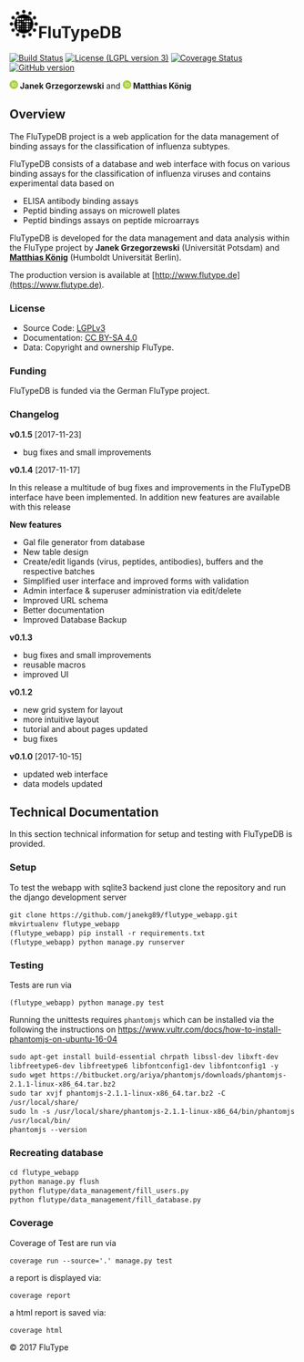 <h1><img alt="flutype logo" src="./docs/logo/flutype-logo-v3.png" height="50"/>FluTypeDB</h1>

[![Build Status](https://travis-ci.org/janekg89/flutype_webapp.svg?branch=develop)](https://travis-ci.org/janekg89/flutype_webapp)
[![License (LGPL version 3)](https://img.shields.io/badge/license-LGPLv3.0-blue.svg?style=flat-square)](http://opensource.org/licenses/LGPL-3.0)
[![Coverage Status](https://coveralls.io/repos/github/janekg89/flutype_webapp/badge.svg?branch=develop)](https://coveralls.io/github/janekg89/flutype_webapp?branch=develop)
[![GitHub version](https://badge.fury.io/gh/janekg89%2Fflutype_webapp.svg)](https://badge.fury.io/gh/janekg89%2Fflutype_webapp)

<b><a href="https://orcid.org/0000-0002-4588-4925" title="0000-0002-4588-4925"><img src="./docs/images/orcid.png" height="15"/></a> Janek Grzegorzewski</b>
and 
<b><a href="https://orcid.org/0000-0003-1725-179X" title="0000-0003-1725-179X"><img src="./docs/images/orcid.png" height="15"/></a> Matthias König</b>
## Overview

The FluTypeDB project is a web application for the data management of binding assays 
for the classification of influenza subtypes.
 
FluTypeDB consists of a database and web interface with focus on various binding assays 
for the classification of influenza viruses and contains experimental data based on

* ELISA antibody binding assays
* Peptid binding assays on microwell plates
* Peptid bindings assays on peptide microarrays

FluTypeDB is developed for the data management and data analysis within the FluType project
by <b>Janek Grzegorzewski</b> (Universität Potsdam) and
<b><a href="https://livermetabolism.com" target="_blank">Matthias König</a></b> (Humboldt Universität Berlin).

The production version is available at
[http://www.flutype.de](https://www.flutype.de).


### License
* Source Code: [LGPLv3](http://opensource.org/licenses/LGPL-3.0)
* Documentation: [CC BY-SA 4.0](http://creativecommons.org/licenses/by-sa/4.0/)
* Data: Copyright and ownership FluType.

### Funding
FluTypeDB is funded via the German FluType project.

### Changelog
**v0.1.5** [2017-11-23] 

- bug fixes and small improvements

**v0.1.4** [2017-11-17]

In this release a multitude of bug fixes and improvements in the FluTypeDB 
interface have been implemented. In addition new features are available with
this release

**New features**
- Gal file generator from database 
- New table design
- Create/edit ligands (virus, peptides, antibodies), buffers and the respective batches
- Simplified user interface and improved forms with validation
- Admin interface & superuser administration via edit/delete
- Improved URL schema
- Better documentation
- Improved Database Backup

**v0.1.3** 

- bug fixes and small improvements
- reusable macros
- improved UI

**v0.1.2**

- new grid system for layout
- more intuitive layout
- tutorial and about pages updated
- bug fixes

**v0.1.0** [2017-10-15]

- updated web interface
- data models updated


## Technical Documentation
In this section technical information for setup and testing with FluTypeDB is provided.

### Setup
To test the webapp with sqlite3 backend just clone the repository
and run the django development server
```
git clone https://github.com/janekg89/flutype_webapp.git
mkvirtualenv flutype_webapp
(flutype_webapp) pip install -r requirements.txt
(flutype_webapp) python manage.py runserver
```

### Testing
Tests are run via
```
(flutype_webapp) python manage.py test
```

Running the unittests requires `phantomjs` which can be installed via the
following the instructions on
https://www.vultr.com/docs/how-to-install-phantomjs-on-ubuntu-16-04
```
sudo apt-get install build-essential chrpath libssl-dev libxft-dev libfreetype6-dev libfreetype6 libfontconfig1-dev libfontconfig1 -y
sudo wget https://bitbucket.org/ariya/phantomjs/downloads/phantomjs-2.1.1-linux-x86_64.tar.bz2
sudo tar xvjf phantomjs-2.1.1-linux-x86_64.tar.bz2 -C /usr/local/share/
sudo ln -s /usr/local/share/phantomjs-2.1.1-linux-x86_64/bin/phantomjs /usr/local/bin/
phantomjs --version
```

### Recreating database
```
cd flutype_webapp
python manage.py flush
python flutype/data_management/fill_users.py
python flutype/data_management/fill_database.py
```

### Coverage

Coverage of Test are run via
```
coverage run --source='.' manage.py test
```
a report is displayed via:
```
coverage report
```
a html report is saved via:
```
coverage html
```

&copy; 2017 FluType